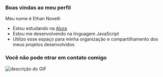 ### Boas vindas ao meu perfil 

Meu nome é Ethan Novelli

- Estou estudando na [Alura](https://www.alura.com.br)
- Estou me desenvolvendo na linguagem JavaScript
- Utilizo esse espaço para minha organização e compartilhamento dos meus projetos desenvolvidos

### Você não pode ntrar em contato comigo

![descrição do GIF](https://media.tenor.com/mCiM7CmGGI4AAAAM/naruto.gif)

